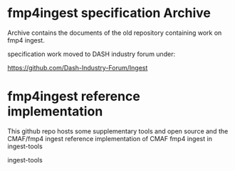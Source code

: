 # fmp4ingest specification Archive

Archive contains the documents of the old repository containing work on fmp4 ingest.

specification work moved to DASH industry forum under: 

https://github.com/Dash-Industry-Forum/Ingest

# fmp4ingest reference implementation

This github repo hosts some supplementary tools and open source and the
CMAF/fmp4 ingest reference implementation of CMAF fmp4 ingest in ingest-tools

ingest-tools
